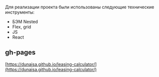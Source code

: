 Для реализации проекта были использованы следующие технические инструменты:

- БЭМ Nested
- Flex, grid
- JS
- React

## gh-pages

[https://dunaisa.github.io/leasing-calculator/](https://dunaisa.github.io/leasing-calculator/)
